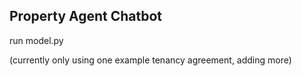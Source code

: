 ## Property Agent Chatbot
run model.py

(currently only using one example tenancy agreement, adding more)
